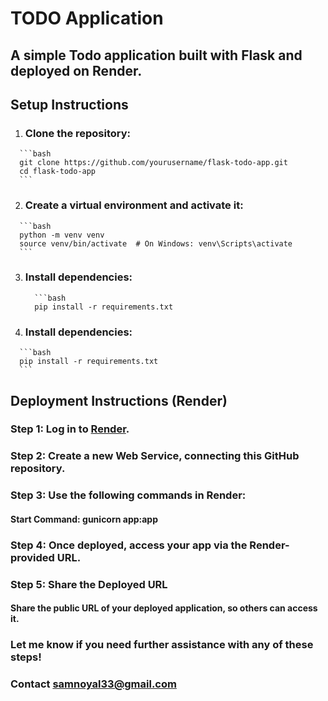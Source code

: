 # TODO Application

## A simple Todo application built with Flask and deployed on Render.

## Setup Instructions

   1.  ### Clone the repository:
      
      ```bash
      git clone https://github.com/yourusername/flask-todo-app.git
      cd flask-todo-app
      ```
   2.  ### Create a virtual environment and activate it:
   
      ```bash
      python -m venv venv
      source venv/bin/activate  # On Windows: venv\Scripts\activate
      ```
   3. ### Install dependencies:
            ```bash
            pip install -r requirements.txt
   5.  ### Install dependencies:
   
      ```bash
      pip install -r requirements.txt
      ```
## Deployment Instructions (Render)

### Step 1: Log in to [Render](https://render.com/).
### Step 2: Create a new Web Service, connecting this GitHub repository.
### Step 3: Use the following commands in Render:
   #### Start Command: gunicorn app:app
### Step 4: Once deployed, access your app via the Render-provided URL.
### Step 5: Share the Deployed URL
   #### Share the public URL of your deployed application, so others can access it.

### Let me know if you need further assistance with any of these steps!
### Contact samnoyal33@gmail.com
